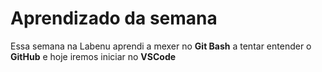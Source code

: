# Aprendizado da semana
Essa semana na Labenu aprendi a mexer no **Git Bash** a tentar entender o **GitHub** e  hoje iremos iniciar no **VSCode**
